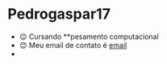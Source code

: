 # Pedrogaspar17
- 😉 Cursando **pesamento computacional
- 😊 Meu email de contato é [email](pedro.gasparotto.neto@escola.pr.gov.br)
- 
